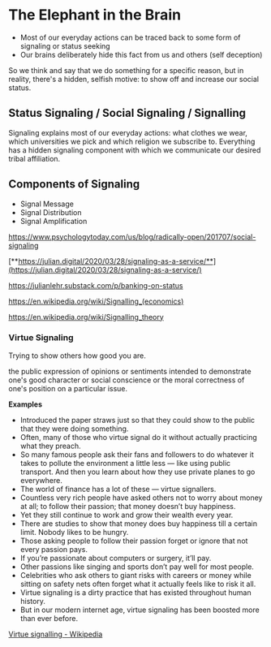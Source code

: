 # The Elephant in the Brain

- Most of our everyday actions can be traced back to some form of signaling or status seeking
- Our brains deliberately hide this fact from us and others (self deception)

So we think and say that we do something for a specific reason, but in reality, there's a hidden, selfish motive: to show off and increase our social status.

## Status Signaling / Social Signaling / Signalling

Signaling explains most of our everyday actions: what clothes we wear, which universities we pick and which religion we subscribe to. Everything has a hidden signaling component with which we communicate our desired tribal affiliation.

## Components of Signaling

- Signal Message
- Signal Distribution
- Signal Amplification

<https://www.psychologytoday.com/us/blog/radically-open/201707/social-signaling>

[**https://julian.digital/2020/03/28/signaling-as-a-service/**](https://julian.digital/2020/03/28/signaling-as-a-service/)

<https://julianlehr.substack.com/p/banking-on-status>

<https://en.wikipedia.org/wiki/Signalling_(economics)>

<https://en.wikipedia.org/wiki/Signalling_theory>

### Virtue Signaling

Trying to show others how good you are.

the public expression of opinions or sentiments intended to demonstrate one's good character or social conscience or the moral correctness of one's position on a particular issue.

**Examples**

- Introduced the paper straws just so that they could show to the public that they were doing something.
- Often, many of those who virtue signal do it without actually practicing what they preach.
- So many famous people ask their fans and followers to do whatever it takes to pollute the environment a little less — like using public transport. And then you learn about how they use private planes to go everywhere.
- The world of finance has a lot of these — virtue signallers.
- Countless very rich people have asked others not to worry about money at all; to follow their passion; that money doesn’t buy happiness.
- Yet they still continue to work and grow their wealth every year.
- There are studies to show that money does buy happiness till a certain limit. Nobody likes to be hungry.
- Those asking people to follow their passion forget or ignore that not every passion pays.
- If you’re passionate about computers or surgery, it’ll pay.
- Other passions like singing and sports don’t pay well for most people.
- Celebrities who ask others to giant risks with careers or money while sitting on safety nets often forget what it actually feels like to risk it all.
- Virtue signaling is a dirty practice that has existed throughout human history.
- But in our modern internet age, virtue signaling has been boosted more than ever before.

[Virtue signalling - Wikipedia](https://en.wikipedia.org/wiki/Virtue_signalling)
